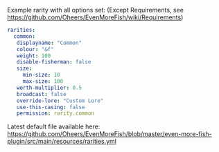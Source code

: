 Example rarity with all options set: (Except Requirements, see https://github.com/Oheers/EvenMoreFish/wiki/Requirements)
```yaml
rarities:
  common:
   displayname: "Common"
   colour: "&f"
   weight: 100
   disable-fisherman: false
   size:
     min-size: 10
     max-size: 100
   worth-multiplier: 0.5
   broadcast: false
   override-lore: "Custom Lore"
   use-this-casing: false
   permission: rarity.common
```

Latest default file available here: https://github.com/Oheers/EvenMoreFish/blob/master/even-more-fish-plugin/src/main/resources/rarities.yml